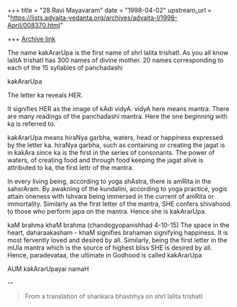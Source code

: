+++
title = "28 Ravi Mayavaram"
date = "1998-04-02"
upstream_url = "https://lists.advaita-vedanta.org/archives/advaita-l/1998-April/008370.html"

+++
[Archive link](https://lists.advaita-vedanta.org/archives/advaita-l/1998-April/008370.html)

The name kakArarUpa is the first name of shrI lalita trishatI. As you
all know lalitA trishatI has 300 names of divine mother. 20 names
corresponding to each of the 15 syllables of  panchadashi

kakArarUpa

The letter ka reveals HER.

It signifies HER as the image of kAdi vidyA. vidyA here means mantra.
There are many readings of the panchadashi mantra. Here the
one beginning with ka is referred to.

kakArarUpa means hiraNya garbha, waters, head or happiness expressed
by the letter ka. hiraNya garbha, such as containing or creating the
jagat  is in kakAra since ka is the first in the series of consonants.
The power of waters, of creating food and through food keeping the
jagat alive is attributed to ka, the first lettr of the mantra.

In every living being, according to yoga shAstra, there is amRita in
the sahsrAram. By awakning of the kundalini, according to yoga
practice, yogis attain oneness with Ishvara being immersed in the
current of amRita or immortality. Similarly as the first letter of the
mantra, SHE confers shivahood to those who perform japa on the mantra.
Hence she is kakArarUpa.

kaM brahma khaM brahma (chandogyopanishhad 4-10-15) The space in the
heart, daharaakasham - khaM signifies brahaman signifying happiness.
It is most fervently loved and desired by all. Similarly, being the
first letter in the mUla mantra  which is the source of highest bliss
SHE is desired by all. Hence, paradevataa, the ultimate in Godhood is
called kakArarUpa

AUM kakArarUpayai namaH


--

>From a translation of shankara bhashhya  on shrI lalita trishatI

